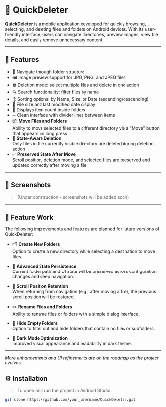 # 📁 QuickDeleter

**QuickDeleter** is a mobile application developed for quickly browsing, selecting, and deleting files and folders on Android devices. With its user-friendly interface, users can navigate directories, preview images, view file details, and easily remove unnecessary content.

---

## 🚀 Features

- 📂 Navigate through folder structure  
- 🖼️ Image preview support for JPG, PNG, and JPEG files  
- 🗑️ Deletion mode: select multiple files and delete in one action  
- 🔍 Search functionality: filter files by name  
- ↕️ Sorting options: by Name, Size, or Date (ascending/descending)  
- 📄 File size and last modified date display  
- 🧭 Displays item count inside folders  
- ➖ Clean interface with divider lines between items  
- 📦 **Move Files and Folders**  
  Ability to move selected files to a different directory via a "Move" button that appears on long press  
- 🔄 **State-Aware Deletion**  
  Only files in the currently visible directory are deleted during deletion action  
- ✅ **Preserved State After Move**  
  Scroll position, deletion mode, and selected files are preserved and updated correctly after moving a file

---

## 📸 Screenshots

> (Under construction - screenshots will be added soon)

---

## 🚧 Feature Work

The following improvements and features are planned for future versions of QuickDeleter:

- 🗂️ **Create New Folders**  
  Option to create a new directory while selecting a destination to move files.

- 🔄 **Advanced State Persistence**  
  Current folder path and UI state will be preserved across configuration changes and deep navigation.

- 📌 **Scroll Position Retention**  
  When returning from navigation (e.g., after moving a file), the previous scroll position will be restored.

- ✏️ **Rename Files and Folders**  
  Ability to rename files or folders with a simple dialog interface.

- 🧹 **Hide Empty Folders**  
  Option to filter out and hide folders that contain no files or subfolders.

- 🌙 **Dark Mode Optimization**  
  Improved visual appearance and readability in dark theme.

---

*More enhancements and UI refinements are on the roadmap as the project evolves.*

## ⚙️ Installation

> To open and run the project in Android Studio:

```bash
git clone https://github.com/your_username/QuickDeleter.git
